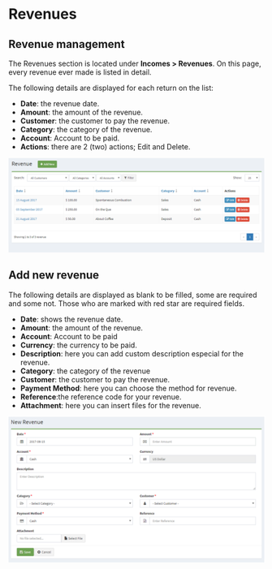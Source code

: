 Revenues	
========

Revenue management
------------------------------

The Revenues section is located under **Incomes > Revenues**. On this page, every revenue ever made is listed in detail.

The following details are displayed for each return on the list:

- **Date**: the revenue date.
- **Amount**: the amount of the revenue.
- **Customer**: the customer to pay the revenue.
- **Category**: the category of the revenue.
- **Account**: Account to be paid.
- **Actions**: there are 2 (two) actions; Edit and Delete.

![Revenue](_images/revenues_list.png)

Add new revenue
------------------

The following details are displayed as blank to be filled, some are required and some not. Those who are marked with red star are required fields.

- **Date**: shows  the revenue date.
- **Amount**: the amount of the revenue.
- **Account**: Account to be paid
- **Currency**: the currency to be paid.
- **Description**: here you can add custom description especial for the revenue.
- **Category**: the category of the revenue
- **Customer**: the customer to pay the revenue.
- **Payment Method**: here you can choose the method for revenue.
- **Reference**:the reference code for your revenue.
- **Attachment**: here you can insert files for the revenue.

![Revenue](_images/revenues_edit.png)


